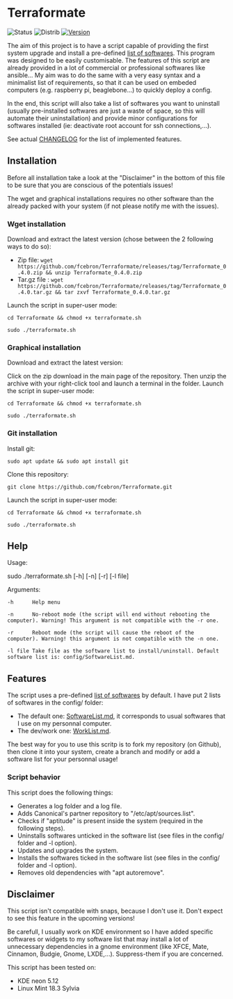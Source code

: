 # Terraformate
![Status](https://img.shields.io/badge/Status-In%20Development-red.svg)
![Distrib](https://img.shields.io/badge/Ubuntu-16.04-brightgreen.svg)
[![Version](https://img.shields.io/badge/Version-latest%20release-yellow.svg)](https://github.com/fcebron/Terraformate/releases/latest)

The aim of this project is to have a script capable of providing the first system upgrade and install a pre-defined [list of softwares](config/SoftwareList.md). This program was designed to be easily customisable. The features of this script are already provided in a lot of commercial or professional softwares like ansible... My aim was to do the same with a very easy syntax and a minimalist list of requirements, so that it can be used on embeded computers (e.g. raspberry pi, beaglebone...) to quickly deploy a config.

In the end, this script will also take a list of softwares you want to uninstall (usually pre-installed softwares are just a waste of space, so this will automate their uninstallation) and provide minor configurations for softwares installed (ie: deactivate root account for ssh connections,...).

See actual [CHANGELOG](CHANGELOG.md) for the list of implemented features.


## Installation

Before all installation take a look at the "Disclaimer" in the bottom of this file to be sure that you are conscious of the potentials issues!

The wget and graphical installations requires no other software than the already packed with your system (if not please notify me with the issues).


### Wget installation
Download and extract the latest version (chose between the 2 following ways to do so):

- Zip file: ```wget https://github.com/fcebron/Terraformate/releases/tag/Terraformate_0.4.0.zip && unzip Terraformate_0.4.0.zip```
- Tar.gz file : ```wget https://github.com/fcebron/Terraformate/releases/tag/Terraformate_0.4.0.tar.gz && tar zxvf Terraformate_0.4.0.tar.gz```

Launch the script in super-user mode:

```cd Terraformate && chmod +x terraformate.sh```

```sudo ./terraformate.sh```


### Graphical installation
Download and extract the latest version:

Click on the zip download in the main page of the repository. Then unzip the archive with your right-click tool and launch a terminal in the folder. Launch the script in super-user mode:

```cd Terraformate && chmod +x terraformate.sh```

```sudo ./terraformate.sh```


### Git installation
Install git:

```sudo apt update && sudo apt install git```

Clone this repository:

```git clone https://github.com/fcebron/Terraformate.git```

Launch the script in super-user mode:

```cd Terraformate && chmod +x terraformate.sh```

```sudo ./terraformate.sh```



## Help
Usage:

sudo ./terraformate.sh [-h] [-n] [-r] [-l file]

Arguments:

    -h      Help menu
    
    -n      No-reboot mode (the script will end without rebooting the computer). Warning! This argument is not compatible with the -r one.
    
    -r      Reboot mode (the script will cause the reboot of the computer). Warning! this argument is not compatible with the -n one.
    
    -l file Take file as the software list to install/uninstall. Default software list is: config/SoftwareList.md.


## Features

The script uses a pre-defined [list of softwares](config/SoftwareList.md) by default. I have put 2 lists of softwares in the config/ folder:
 - The default one: [SoftwareList.md](config/SoftwareList.md), it corresponds to usual softwares that I use on my personnal computer.
 - The dev/work one: [WorkList.md](config/WorkList.md).

The best way for you to use this scritp is to fork my repository (on Github), then clone it into your system, create a branch and modify or add a software list for your personnal usage!


### Script behavior
This script does the following things:
 - Generates a log folder and a log file.
 - Adds Canonical's partner repository to "/etc/apt/sources.list".
 - Checks if "aptitude" is present inside the system (required in the following steps).
 - Uninstalls softwares unticked in the software list (see files in the config/ folder and -l option).
 - Updates and upgrades the system.
 - Installs the softwares ticked in the software list (see files in the config/ folder and -l option).
 - Removes old dependencies with "apt autoremove".



## Disclaimer
This script isn't compatible with snaps, because I don't use it. Don't expect to see this feature in the upcoming versions!

Be carefull, I usually work on KDE environment so I have added specific softwares or widgets to my software list that may install a lot of unnecessary dependencies in a gnome environment (like XFCE, Mate, Cinnamon, Budgie, Gnome, LXDE,...). Suppress-them if you are concerned.

This script has been tested on:
* KDE neon 5.12
* Linux Mint 18.3 Sylvia

